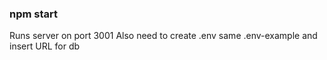 ### npm start
Runs server on port 3001
Also need to create .env same .env-example and insert URL for db
